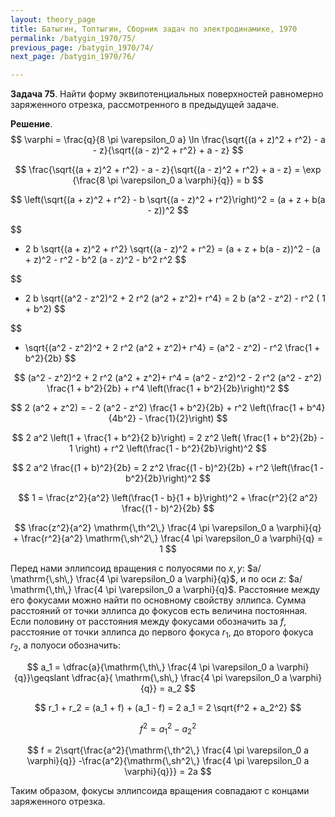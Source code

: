 ```yaml
---
layout: theory_page
title: Батыгин, Топтыгин, Сборник задач по электродинамике, 1970
permalink: /batygin_1970/75/
previous_page: /batygin_1970/74/
next_page: /batygin_1970/76/

---
```


**Задача 75**. Найти форму эквипотенциальных поверхностей равномерно заряженного отрезка, рассмотренного в предыдущей задаче.

**Решение**. 
$$
\varphi = \frac{q}{8 \pi \varepsilon_0 a} \ln \frac{\sqrt{(a + z)^2 + r^2} - a - z}{\sqrt{(a - z)^2 + r^2} + a - z}
$$

$$
\frac{\sqrt{(a + z)^2 + r^2} - a - z}{\sqrt{(a - z)^2 + r^2} + a - z} = \exp {\frac{8 \pi \varepsilon_0 a \varphi}{q}} = b
$$

$$
\left(\sqrt{(a + z)^2 + r^2} - b \sqrt{(a - z)^2 + r^2}\right)^2 = (a + z + b(a - z))^2
$$

$$
- 2 b \sqrt{(a + z)^2 + r^2} \sqrt{(a - z)^2 + r^2} = 
(a + z + b(a - z))^2 - (a + z)^2 - r^2 - b^2 (a - z)^2 - b^2 r^2
$$

$$
- 2 b \sqrt{(a^2 - z^2)^2 + 2 r^2 (a^2 + z^2)+ r^4}  = 2 b (a^2 - z^2) - r^2 ( 1 + b^2)
$$

$$
- \sqrt{(a^2 - z^2)^2 + 2 r^2 (a^2 + z^2)+ r^4}  = (a^2 - z^2) - r^2 \frac{1 + b^2}{2b}
$$

$$
(a^2 - z^2)^2 + 2 r^2 (a^2 + z^2)+ r^4  = (a^2 - z^2)^2 - 2 r^2 (a^2 - z^2) \frac{1 + b^2}{2b} +  r^4 \left(\frac{1 + b^2}{2b}\right)^2
$$

$$
2 (a^2 + z^2) = - 2 (a^2 - z^2) \frac{1 + b^2}{2b} +  r^2 \left(\frac{1 + b^4}{4b^2} - \frac{1}{2}\right)
$$

$$
2 a^2 \left(1 + \frac{1  + b^2}{2 b}\right) = 2 z^2 \left( \frac{1 + b^2}{2b} - 1 \right) +  r^2  \left(\frac{1 - b^2}{2b}\right)^2
$$

$$
2 a^2 \frac{(1 + b)^2}{2b} = 2 z^2 \frac{(1 - b)^2}{2b} +  r^2  \left(\frac{1 - b^2}{2b}\right)^2
$$

$$
1 = \frac{z^2}{a^2} \left(\frac{1 - b}{1 + b}\right)^2 +  \frac{r^2}{2 a^2}  \frac{(1 - b)^2}{2b}
$$

$$
\frac{z^2}{a^2} \mathrm{\,th^2\,} \frac{4 \pi \varepsilon_0 a \varphi}{q} +  \frac{r^2}{a^2}  \mathrm{\,sh^2\,} \frac{4 \pi \varepsilon_0 a \varphi}{q} = 1
$$

Перед нами эллипсоид вращения с полуосями по $x, y$: $a/ \mathrm{\,sh\,} \frac{4 \pi \varepsilon_0 a \varphi}{q}$, и по оси $z$: $a/ \mathrm{\,th\,} \frac{4 \pi \varepsilon_0 a \varphi}{q}$. Расстояние между его фокусами можно найти по основному свойству эллипса. Сумма расстояний от точки эллипса до фокусов есть величина постоянная. Если половину от расстояния между фокусами обозначить за $f$, расстояние от точки эллипса до первого фокуса $r_1$, до второго фокуса $r_2$, а полуоси обозначить:

$$
a_1 = \dfrac{a}{\mathrm{\,th\,} \frac{4 \pi \varepsilon_0 a \varphi}{q}}\geqslant \dfrac{a}{ \mathrm{\,sh\,} \frac{4 \pi \varepsilon_0 a \varphi}{q}} = a_2
$$

$$
r_1 + r_2 = (a_1 + f) + (a_1 - f) = 2 a_1 = 2 \sqrt{f^2 + a_2^2}
$$

$$
f^2 = a_1^2 - a_2^2
$$

$$
f = 2\sqrt{\frac{a^2}{\mathrm{\,th^2\,} \frac{4 \pi \varepsilon_0 a \varphi}{q}} -\frac{a^2}{\mathrm{\,sh^2\,} \frac{4 \pi \varepsilon_0 a \varphi}{q}}} = 2a
$$

Таким образом, фокусы эллипсоида вращения совпадают с концами заряженного отрезка.